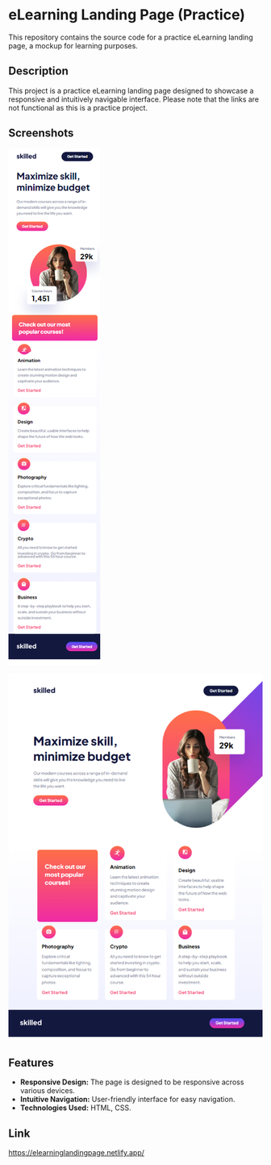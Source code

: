 # eLearning Landing Page (Practice)

This repository contains the source code for a practice eLearning landing page, a mockup for learning purposes.

## Description

This project is a practice eLearning landing page designed to showcase a responsive and intuitively navigable interface. Please note that the links are not functional as this is a practice project.


## Screenshots

![](./img/img1.png)

![](./img/img2.png)



## Features

- **Responsive Design:** The page is designed to be responsive across various devices.
- **Intuitive Navigation:** User-friendly interface for easy navigation.
- **Technologies Used:** HTML, CSS.

## Link
https://elearninglandingpage.netlify.app/
 



